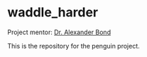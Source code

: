 # waddle_harder
Project mentor: [Dr. Alexander Bond](https://scholar.google.com/citations?user=NkqoGZAAAAAJ&hl=en&oi=sra)

This is the repository for the penguin project.
